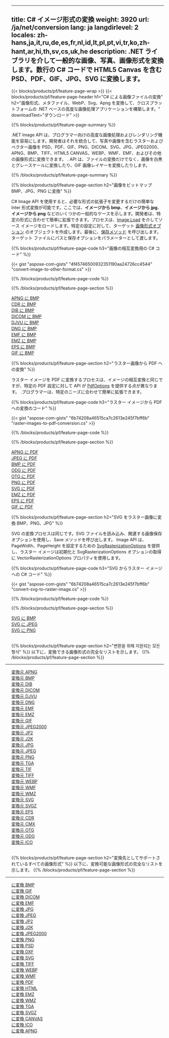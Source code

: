 ﻿
---
title: C# イメージ形式の変換 
weight: 3920
url: /ja/net/conversion 
lang: ja
langdirlevel: 2
locales: zh-hans,ja,it,ru,de,es,fr,nl,id,lt,pl,pt,vi,tr,ko,zh-hant,ar,hi,th,sv,cs,uk,he
description: .NET ライブラリを介して一般的な画像、写真、画像形式を変換します。数行の C# コードで HTML5 Canvas を含む PSD、PDF、GIF、JPG、SVG に変換します。
---

{{< blocks/products/pf/feature-page-wrap >}}
{{< blocks/products/pf/feature-page-header h1="C# による画像ファイルの変換" h2="画像形式、メタファイル、WebP、Svg、Apng を変換して、クロスプラットフォームの .NET ベースの高度な画像処理アプリケーションを構築します。" downloadText="ダウンロード" >}}

{{% blocks/products/pf/feature-page-summary %}}

.NET Image API は、プログラマー向けの高度な画像処理およびレンダリング機能を容易にします。開発者はそれを統合して、写真や画像を含むラスターおよびベクター画像を PSD、PDF、GIF、PNG、DICOM、SVG、JPG、JPEG2000、APNG、BMP、TIFF、HTML5 CANVAS、WEBP、WMF、EMF、およびその他の画像形式に変換できます。 . API は、ファイルの変換だけでなく、画像を白黒とグレースケールに変換したり、GIF 画像レイヤーを変換したりします。

{{% /blocks/products/pf/feature-page-summary  %}}

{{% blocks/products/pf/feature-page-section  h2="画像をビットマップ BMP、JPG、PNG に変換" %}}

C# Image API を使用すると、必要な形式の拡張子を変更するだけの簡単な Inter 形式変換が可能です。ここでは、**イメージから bmp**、**イメージから jpg**、**イメージから png** などのいくつかの一般的なケースを示します。開発者は、特定の形式に合わせて簡単に拡張できます。プロセスは、[Image.Load](https://apireference.aspose.com/imaging/net/aspose.imaging/image/methods/load) を介してソース イメージをロードします。特定の設定に対して、ターゲット [画像形式オプション](https://apireference.aspose.com/imaging/net/aspose.imaging.imageoptions) のオブジェクトを作成します。最後に、[保存メソッド](https://apireference.aspose.com/imaging/net/aspose.imaging.image/save/methods/4) を呼び出します。ターゲット ファイルにパスと保存オプションをパラメーターとして渡します。

{{% blocks/products/pf/feature-page-code h3="画像の相互変換用の C# コード" %}}

{{< gist "aspose-com-gists" "4f45746500932351190aa24726cc4544" "convert-image-to-other-format.cs" >}}

{{% /blocks/products/pf/feature-page-code  %}}

{{% /blocks/products/pf/feature-page-section %}}

<div class="container-fluid productfamilypage bg-gray">
    <div class="convertypes bg-gray agp-content section">
        <div class="container">
		<div class="row other-converters">
		   <div class="col-md-2 other-converter remove-lp remove-rp">
		      <a href="/imaging/ja/net/conversion/apng-to-bmp/">APNG に BMP</a>
		   </div>
		   <div class="col-md-2 other-converter remove-lp remove-rp">
		      <a href="/imaging/ja/net/conversion/cdr-to-bmp/">CDR に BMP</a>
		   </div>
		   <div class="col-md-2 other-converter remove-lp remove-rp">
		      <a href="/imaging/ja/net/conversion/dib-to-bmp/">DIB に BMP</a>
		   </div>
		   <div class="col-md-2 other-converter remove-lp remove-rp">
		      <a href="/imaging/ja/net/conversion/dicom-to-bmp/">DICOM に BMP</a>
		   </div>
 		   <div class="col-md-2 other-converter remove-lp remove-rp">
		      <a href="/imaging/ja/net/conversion/djvu-to-bmp/">DJVU に BMP</a>
		   </div>
		   <div class="col-md-2 other-converter remove-lp remove-rp">
		      <a href="/imaging/ja/net/conversion/dng-to-bmp/">DNG に BMP</a>
		   </div>
		   <div class="col-md-2 other-converter remove-lp remove-rp">
		      <a href="/imaging/ja/net/conversion/emf-to-bmp/">EMF に BMP</a>
		   </div>
		   <div class="col-md-2 other-converter remove-lp remove-rp">
		      <a href="/imaging/ja/net/conversion/emz-to-bmp/">EMZ に BMP</a>
		   </div>
		   <div class="col-md-2 other-converter remove-lp remove-rp">
		      <a href="/imaging/ja/net/conversion/eps-to-bmp/">EPS に BMP</a>
		   </div>
		   <div class="col-md-2 other-converter remove-lp remove-rp">
		      <a href="/imaging/ja/net/conversion/gif-to-bmp/">GIF に BMP</a>
		   </div>
		</div>
	</div>
    </div>
</div>

{{% blocks/products/pf/feature-page-section  h2="ラスター画像から PDF への変換" %}}

ラスター イメージを PDF に変換するプロセスは、イメージの相互変換と同じですが、特定の PDF 設定に対して API が [PdfOptions](https://apireference.aspose.com/imaging/net/aspose.imaging.imageoptions/pdfoptions) を提供する点が異なります。 .プログラマーは、特定のニーズに合わせて簡単に拡張できます。

{{% blocks/products/pf/feature-page-code h3="ラスター イメージから PDF への変換のコード" %}}

{{< gist "aspose-com-gists" "6b74208a46515ca7c2613e245f7bff6b" "raster-images-to-pdf-conversion.cs" >}}

{{% /blocks/products/pf/feature-page-code  %}}

{{% /blocks/products/pf/feature-page-section %}}

<div class="container-fluid productfamilypage bg-gray">
    <div class="convertypes bg-gray agp-content section">
        <div class="container">
		<div class="row other-converters">
		   <div class="col-md-2 other-converter remove-lp remove-rp">
		      <a href="/imaging/ja/net/conversion/apng-to-PDF/">APNG に PDF</a>
		   </div>
		   <div class="col-md-2 other-converter remove-lp remove-rp">
		      <a href="/imaging/ja/net/conversion/jpeg-to-PDF/">JPEG に PDF</a>
		   </div>
		   <div class="col-md-2 other-converter remove-lp remove-rp">
		      <a href="/imaging/ja/net/conversion/bmp-to-PDF/">BMP に PDF</a>
		   </div>
		   <div class="col-md-2 other-converter remove-lp remove-rp">
		      <a href="/imaging/ja/net/conversion/odg-to-PDF/">ODG に PDF</a>
		   </div>
 		   <div class="col-md-2 other-converter remove-lp remove-rp">
		      <a href="/imaging/ja/net/conversion/otg-to-PDF/">OTG に PDF</a>
		   </div>
		   <div class="col-md-2 other-converter remove-lp remove-rp">
		      <a href="/imaging/ja/net/conversion/png-to-PDF/">PNG に PDF</a>
		   </div>
		   <div class="col-md-2 other-converter remove-lp remove-rp">
		      <a href="/imaging/ja/net/conversion/svg-to-PDF/">SVG に PDF</a>
		   </div>
		   <div class="col-md-2 other-converter remove-lp remove-rp">
		      <a href="/imaging/ja/net/conversion/emz-to-PDF/">EMZ に PDF</a>
		   </div>
		   <div class="col-md-2 other-converter remove-lp remove-rp">
		      <a href="/imaging/ja/net/conversion/eps-to-PDF/">EPS に PDF</a>
		   </div>
		   <div class="col-md-2 other-converter remove-lp remove-rp">
		      <a href="/imaging/ja/net/conversion/gif-to-PDF/">GIF に PDF</a>
		   </div>
		</div>
	</div>
    </div>
</div>

{{% blocks/products/pf/feature-page-section  h2="SVG をラスター画像に変換 BMP、PNG、JPG" %}}

SVG の変換プロセスは同じです。SVG ファイルを読み込み、関連する画像保存オプションを使用し、Save メソッドを呼び出します。 Image API は、PageWidth、PageHeight を設定するための [SvgRasterizationOptions](https://apireference.aspose.com/imaging/net/aspose.imaging.imageoptions/svgrasterizationoptions) を提供し、ラスター イメージは初期化と SvgRasterizationOptions オプションの取得に VectorRasterizationOptions プロパティを使用します。 

{{% blocks/products/pf/feature-page-code h3="SVG からラスター イメージへの C# コード" %}}

{{< gist "aspose-com-gists" "6b74208a46515ca7c2613e245f7bff6b" "convert-svg-to-raster-image.cs" >}}

{{% /blocks/products/pf/feature-page-code  %}}

{{% /blocks/products/pf/feature-page-section %}}

<div class="container-fluid productfamilypage bg-gray">
    <div class="convertypes bg-gray agp-content section">
        <div class="container">
		<div class="row other-converters">
		   <div class="col-md-2 other-converter remove-lp remove-rp">
		      <a href="/imaging/ja/net/conversion/SVG-to-bmp/">SVG に BMP</a>
		   </div>
		   <div class="col-md-2 other-converter remove-lp remove-rp">
		      <a href="/imaging/ja/net/conversion/SVG-to-jpeg/">SVG に JPEG</a>
		   </div>
		   <div class="col-md-2 other-converter remove-lp remove-rp">
		      <a href="/imaging/ja/net/conversion/SVG-to-png/">SVG に PNG</a>
		   </div>		   
		</div>
	</div>
    </div>
</div>
<br/>

{{% blocks/products/pf/feature-page-section  h2="변환을 위해 지원되는 모든 형식" %}}
以下に、変換できる画像形式の完全なリストを示します。
{{% /blocks/products/pf/feature-page-section %}}
<div class="container-fluid productfamilypage bg-gray">
    <div class="convertypes bg-gray agp-content section">
        <div class="container">
                <hr style="margin-left:-20px;"/>
		<div class="row other-converters">
		    <div class='col-md-2 other-converter remove-lp remove-rp'><a href="/imaging/ja/net/conversion/from/apng" >変換元 APNG</a></div>
<div class='col-md-2 other-converter remove-lp remove-rp'><a href="/imaging/ja/net/conversion/from/bmp" >変換元 BMP</a></div>
<div class='col-md-2 other-converter remove-lp remove-rp'><a href="/imaging/ja/net/conversion/from/dib" >変換元 DIB</a></div>
<div class='col-md-2 other-converter remove-lp remove-rp'><a href="/imaging/ja/net/conversion/from/dicom" >変換元 DICOM</a></div>
<div class='col-md-2 other-converter remove-lp remove-rp'><a href="/imaging/ja/net/conversion/from/djvu" >変換元 DJVU</a></div>
<div class='col-md-2 other-converter remove-lp remove-rp'><a href="/imaging/ja/net/conversion/from/dng" >変換元 DNG</a></div>
<div class='col-md-2 other-converter remove-lp remove-rp'><a href="/imaging/ja/net/conversion/from/emf" >変換元 EMF</a></div>
<div class='col-md-2 other-converter remove-lp remove-rp'><a href="/imaging/ja/net/conversion/from/emz" >変換元 EMZ</a></div>
<div class='col-md-2 other-converter remove-lp remove-rp'><a href="/imaging/ja/net/conversion/from/gif" >変換元 GIF</a></div>
<div class='col-md-2 other-converter remove-lp remove-rp'><a href="/imaging/ja/net/conversion/from/jpeg2000" >変換元 JPEG2000</a></div>
<div class='col-md-2 other-converter remove-lp remove-rp'><a href="/imaging/ja/net/conversion/from/jp2" >変換元 JP2</a></div>
<div class='col-md-2 other-converter remove-lp remove-rp'><a href="/imaging/ja/net/conversion/from/j2k" >変換元 J2K</a></div>
<div class='col-md-2 other-converter remove-lp remove-rp'><a href="/imaging/ja/net/conversion/from/jpg" >変換元 JPG</a></div>
<div class='col-md-2 other-converter remove-lp remove-rp'><a href="/imaging/ja/net/conversion/from/jpeg" >変換元 JPEG</a></div>
<div class='col-md-2 other-converter remove-lp remove-rp'><a href="/imaging/ja/net/conversion/from/png" >変換元 PNG</a></div>
<div class='col-md-2 other-converter remove-lp remove-rp'><a href="/imaging/ja/net/conversion/from/tga" >変換元 TGA</a></div>
<div class='col-md-2 other-converter remove-lp remove-rp'><a href="/imaging/ja/net/conversion/from/tif" >変換元 TIF</a></div>
<div class='col-md-2 other-converter remove-lp remove-rp'><a href="/imaging/ja/net/conversion/from/tiff" >変換元 TIFF</a></div>
<div class='col-md-2 other-converter remove-lp remove-rp'><a href="/imaging/ja/net/conversion/from/webp" >変換元 WEBP</a></div>
<div class='col-md-2 other-converter remove-lp remove-rp'><a href="/imaging/ja/net/conversion/from/wmf" >変換元 WMF</a></div>
<div class='col-md-2 other-converter remove-lp remove-rp'><a href="/imaging/ja/net/conversion/from/wmz" >変換元 WMZ</a></div>
<div class='col-md-2 other-converter remove-lp remove-rp'><a href="/imaging/ja/net/conversion/from/svg" >変換元 SVG</a></div>
<div class='col-md-2 other-converter remove-lp remove-rp'><a href="/imaging/ja/net/conversion/from/svgz" >変換元 SVGZ</a></div>
<div class='col-md-2 other-converter remove-lp remove-rp'><a href="/imaging/ja/net/conversion/from/eps" >変換元 EPS</a></div>
<div class='col-md-2 other-converter remove-lp remove-rp'><a href="/imaging/ja/net/conversion/from/cdr" >変換元 CDR</a></div>
<div class='col-md-2 other-converter remove-lp remove-rp'><a href="/imaging/ja/net/conversion/from/cmx" >変換元 CMX</a></div>
<div class='col-md-2 other-converter remove-lp remove-rp'><a href="/imaging/ja/net/conversion/from/otg" >変換元 OTG</a></div>
<div class='col-md-2 other-converter remove-lp remove-rp'><a href="/imaging/ja/net/conversion/from/odg" >変換元 ODG</a></div>
<div class='col-md-2 other-converter remove-lp remove-rp'><a href="/imaging/ja/net/conversion/from/ico" >変換元 ICO</a></div>
                </div>
        </div>
    </div>
</div>
<br/>

{{% blocks/products/pf/feature-page-section  h2="変換先としてサポートされているすべての画像形式" %}}
以下に、変換可能な画像形式の完全なリストを示します。
{{% /blocks/products/pf/feature-page-section %}}
<div class="container-fluid productfamilypage bg-gray">
    <div class="convertypes bg-gray agp-content section">
        <div class="container">
	        <hr style="margin-left:-20px;"/>
		<div class="row other-converters">
		    <div class='col-md-2 other-converter remove-lp remove-rp'><a href="/imaging/ja/net/conversion/to/bmp" >に変換 BMP</a></div>
<div class='col-md-2 other-converter remove-lp remove-rp'><a href="/imaging/ja/net/conversion/to/gif" >に変換 GIF</a></div>
<div class='col-md-2 other-converter remove-lp remove-rp'><a href="/imaging/ja/net/conversion/to/dicom" >に変換 DICOM</a></div>
<div class='col-md-2 other-converter remove-lp remove-rp'><a href="/imaging/ja/net/conversion/to/emf" >に変換 EMF</a></div>
<div class='col-md-2 other-converter remove-lp remove-rp'><a href="/imaging/ja/net/conversion/to/jpg" >に変換 JPG</a></div>
<div class='col-md-2 other-converter remove-lp remove-rp'><a href="/imaging/ja/net/conversion/to/jpeg" >に変換 JPEG</a></div>
<div class='col-md-2 other-converter remove-lp remove-rp'><a href="/imaging/ja/net/conversion/to/jp2" >に変換 JP2</a></div>
<div class='col-md-2 other-converter remove-lp remove-rp'><a href="/imaging/ja/net/conversion/to/j2k" >に変換 J2K</a></div>
<div class='col-md-2 other-converter remove-lp remove-rp'><a href="/imaging/ja/net/conversion/to/jpeg2000" >に変換 JPEG2000</a></div>
<div class='col-md-2 other-converter remove-lp remove-rp'><a href="/imaging/ja/net/conversion/to/png" >に変換 PNG</a></div>
<div class='col-md-2 other-converter remove-lp remove-rp'><a href="/imaging/ja/net/conversion/to/psd" >に変換 PSD</a></div>
<div class='col-md-2 other-converter remove-lp remove-rp'><a href="/imaging/ja/net/conversion/to/dxf" >に変換 DXF</a></div>
<div class='col-md-2 other-converter remove-lp remove-rp'><a href="/imaging/ja/net/conversion/to/svg" >に変換 SVG</a></div>
<div class='col-md-2 other-converter remove-lp remove-rp'><a href="/imaging/ja/net/conversion/to/tiff" >に変換 TIFF</a></div>
<div class='col-md-2 other-converter remove-lp remove-rp'><a href="/imaging/ja/net/conversion/to/webp" >に変換 WEBP</a></div>
<div class='col-md-2 other-converter remove-lp remove-rp'><a href="/imaging/ja/net/conversion/to/wmf" >に変換 WMF</a></div>
<div class='col-md-2 other-converter remove-lp remove-rp'><a href="/imaging/ja/net/conversion/to/pdf" >に変換 PDF</a></div>
<div class='col-md-2 other-converter remove-lp remove-rp'><a href="/imaging/ja/net/conversion/to/html" >に変換 HTML</a></div>
<div class='col-md-2 other-converter remove-lp remove-rp'><a href="/imaging/ja/net/conversion/to/emz" >に変換 EMZ</a></div>
<div class='col-md-2 other-converter remove-lp remove-rp'><a href="/imaging/ja/net/conversion/to/wmz" >に変換 WMZ</a></div>
<div class='col-md-2 other-converter remove-lp remove-rp'><a href="/imaging/ja/net/conversion/to/tga" >に変換 TGA</a></div>
<div class='col-md-2 other-converter remove-lp remove-rp'><a href="/imaging/ja/net/conversion/to/svgz" >に変換 SVGZ</a></div>
<div class='col-md-2 other-converter remove-lp remove-rp'><a href="/imaging/ja/net/conversion/to/canvas" >に変換 CANVAS</a></div>
<div class='col-md-2 other-converter remove-lp remove-rp'><a href="/imaging/ja/net/conversion/to/ico" >に変換 ICO</a></div>
<div class='col-md-2 other-converter remove-lp remove-rp'><a href="/imaging/ja/net/conversion/to/apng" >に変換 APNG</a></div>
                </div>
        </div>
    </div>
</div>

